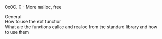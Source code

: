 0x0C. C - More malloc, free  
  
General  
How to use the exit function  
What are the functions calloc and realloc from the standard library and how to use them
